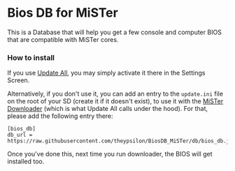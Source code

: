 
# Bios DB for MiSTer

This is a Database that will help you get a few console and computer BIOS that are compatible with MiSTer cores.

### How to install

If you use [Update All](https://github.com/theypsilon/Update_All_MiSTer), you may simply activate it there in the Settings Screen.

Alternatively, if you don't use it, you can add an entry to the `update.ini` file on the root of your SD (create it if it doesn't exist), to use it with the [MiSTer Downloader](https://github.com/MiSTer-devel/Downloader_MiSTer/) (which is what Update All calls under the hood). For that, please add the following entry there:

```
[bios_db]
db_url = https://raw.githubusercontent.com/theypsilon/BiosDB_MiSTer/db/bios_db.json
```

Once you've done this, next time you run downloader, the BIOS will get installed too.
